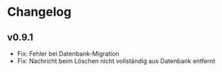 # Changelog

## v0.9.1

- Fix: Fehler bei Datenbank-Migration
- Fix: Nachricht beim Löschen nicht vollständig aus Datenbank entfernt
